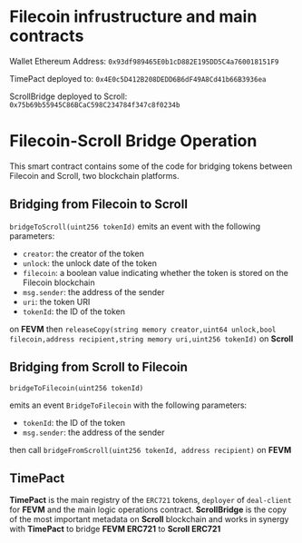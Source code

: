 # Filecoin infrustructure and main contracts

Wallet Ethereum Address: `0x93df989465E0b1cD882E195DD5C4a760018151F9`

TimePact deployed to: `0x4E0c5D412B208DEDD6B6dF49A8Cd41b66B3936ea`

ScrollBridge deployed to Scroll: `0x75b69b55945C86BCaC598C234784f347c8f0234b`

# Filecoin-Scroll Bridge Operation

This smart contract contains some of the code for bridging tokens between Filecoin and Scroll, two blockchain platforms.

## Bridging from Filecoin to Scroll

`bridgeToScroll(uint256 tokenId)` emits an event with the following parameters:

- `creator`: the creator of the token
- `unlock`: the unlock date of the token
- `filecoin`: a boolean value indicating whether the token is stored on the Filecoin blockchain
- `msg.sender`: the address of the sender
- `uri`: the token URI
- `tokenId`: the ID of the token

on **FEVM** then `releaseCopy(string memory creator,uint64 unlock,bool filecoin,address recipient,string memory uri,uint256 tokenId)` on **Scroll**


## Bridging from Scroll to Filecoin

`bridgeToFilecoin(uint256 tokenId)`

emits an event `BridgeToFilecoin` with the following parameters:

- `tokenId`: the ID of the token
- `msg.sender`: the address of the sender

then call `bridgeFromScroll(uint256 tokenId, address recipient)` on **FEVM**

## TimePact

**TimePact** is the main registry of the `ERC721` tokens, `deployer` of `deal-client` for **FEVM** and the main logic operations contract. 
**ScrollBridge** is the copy of the most important metadata on **Scroll** blockchain and works in synergy with **TimePact** to bridge **FEVM ERC721** to **Scroll ERC721** 
